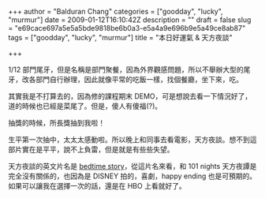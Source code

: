 +++
author = "Balduran Chang"
categories = ["goodday", "lucky", "murmur"]
date = 2009-01-12T16:10:42Z
description = ""
draft = false
slug = "e69cace697a5e5a5bde9818be6b0a3-e5a4a9e696b9e5a49ce8ab87"
tags = ["goodday", "lucky", "murmur"]
title = "本日好運氣 & 天方夜談"

+++


1/12 部門尾牙，但是名稱是部門聚餐，因為外界觀感問題，所以不舉辦大型的尾牙，改各部門自行辦理，因此就像平常的吃飯一樣，找個餐廳，坐下來，吃。

其實我是不打算去的，因為修的課程期末 DEMO，可是想說去看一下情況好了，道的時候也已經是菜尾了。但是，傻人有傻福(?)。

抽獎的時候，所長獎抽到我啦！

生平第一次抽中，太太太感動啦。所以晚上和同事去看電影，天方夜談。想不到這部片實在是平平，說不上負雷，但是就是有些些失望。

天方夜談的英文片名是 [bedtime story](http://www.disney.com.tw/bvi/BTS/main.html)，從這片名來看，和 101 nights 天方夜譚是完全沒有關係的，也因為是 DISNEY 拍的，喜劇，happy ending 也是可預期的。如果可以讓我在選擇一次的話，還是在 HBO 上看就好了。

